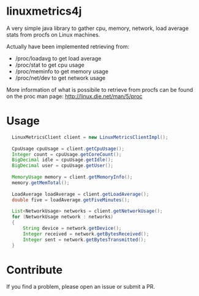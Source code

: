 linuxmetrics4j
==============

A very simple java library to gather cpu, memory, network, load average stats from procfs on Linux machines.

Actually have been implemented retrieving from:
* /proc/loadavg to get load average
* /proc/stat to get cpu usage
* /proc/meminfo to get memory usage
* /proc/net/dev to get network usage

More information of what is possibile to retrieve from procfs can be found on the proc man page: http://linux.die.net/man/5/proc


Usage
=====

```java
  LinuxMetricsClient client = new LinuxMetricsClientImpl();
  
  CpuUsage cpuUsage = client.getCpuUsage();
  Integer count = cpuUsage.getCoreCount();
  BigDecimal idle = cpuUsage.getIdle();
  BigDecimal user = cpuUsage.getUser();
  
  MemoryUsage memory = client.getMemoryInfo();
  memory.getMemTotal();
  
  LoadAverage loadAverage = client.getLoadAverage();
  double five = loadAverage.getFiveMinutes();
  
  List<NetworkUsage> networks = client.getNetworkUsage();
  for (NetworkUsage network : networks)
  {
      String device = network.getDevice();
      Integer received = network.getBytesReceived();
      Integer sent = network.getBytesTransmitted();
  }

```

Contribute
==========

If you find a problem, please open an issue or submit a PR.
